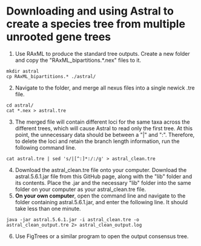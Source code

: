 # Downloading and using Astral to create a species tree from multiple unrooted gene trees

  1. Use RAxML to produce the standard tree outputs. Create a new folder and copy the "RAxML_bipartitions.\*.nex" files to it. 
```
mkdir astral
cp RAxML_bipartitions.* ./astral/
```
  2. Navigate to the folder, and merge all nexus files into a single newick .tre file.
```
cd astral/
cat *.nex > astral.tre
```
  3. The merged file will contain different loci for the same taxa across the different trees, which will cause Astral to read only the first tree. At this point, the unnecessary data should be between a "|" and ":". Therefore, to delete the loci and retain the branch length information, run the following command line.
```
cat astral.tre | sed 's/|[^:]*:/:/g' > astral_clean.tre
```
  4. Download the astral_clean.tre file onto your computer. Download the astral.5.6.1.jar file from this GitHub page, along with the "lib" folder and its contents. Place the .jar and the necessary "lib" folder into the same folder on your computer as your astral_clean.tre file.
  5. <b>On your own computer</b>, open the command line and navigate to the folder containing astral.5.6.1.jar, and enter the following line. It should take less than one minute.
```
java -jar astral.5.6.1.jar -i astral_clean.tre -o astral_clean_output.tre 2> astral_clean_output.log 
```
  6. Use FigTrees or a similar program to open the output consensus tree.
